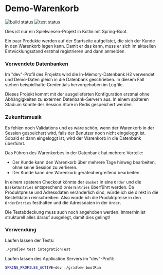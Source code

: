 Demo-Warenkorb
==============
![build status](https://github.com/FilipDisvolvas/demo-shopping-cart/actions/workflows/test-coverage-master.yml/badge.svg?branch=master)
![test status](https://raw.githubusercontent.com/FilipDisvolvas/demo-shopping-cart/master/.github/badges/jacoco.svg?cache-buster=9493)


Dies ist nur ein Spielwiesen-Projekt in Kotlin mit Spring-Boot.

Ein paar Produkte werden auf der Startseite  aufgelistet, die sich der
Kunde in den Warenkorb legen kann. Damit er das kann,  muss er sich im
aktuellen Entwicklungsstand erstmal registrieren und dann anmelden.

### Verwendete Datenbanken
Im "dev"-Profil des Projekts wird die In-Memory-Datenbank H2 verwendet
und Demo-Daten  gleich in die Datenbank geschrieben. In diesem Fall
stehen beispielhafte Credentials  hervorgehoben im Logfile.

Dieses Projekt kommt mit der ausgelieferten Konfiguration erstmal ohne
Abhängigkeiten zu externen Datenbank-Servern  aus. In einem späteren
Stadium könnte der Session Store in Redis gespeichert  werden.


### Zukunftsmusik
Es fehlen noch Validations und es wäre schön, wenn der Warenkorb in der
Session  gespeichert wird, falls der Benutzer noch nicht eingeloggt ist.
Sobald er dann  eingeloggt ist, wird der Warenkorb in die Datenbank überführt.

Das Führen des Warenkorbes in der Datenbank hat mehrere Vorteile:
* Der Kunde kann den Warenkorb über mehrere Tage hinweg bearbeiten, ohne seine Session zu verlieren.
* Der Kunde kann den Warenkorb geräteübergreifend bearbeiten.

In einem späteren Checkout könnte der `Basket` in eine `Order` und
die `BasketEntries` entsprechend `OrderEntries` überführt werden. Da
Produktpreise und Adressdaten veränderlich sind,  würde ich sie direkt
in die Bestelldaten reinschreiben. Also würde ich die Produktpreise  in
den `OrderEntries` festhalten und die Adressdaten in der `Order`.

Die Testabdeckung muss auch noch angehoben werden. Immerhin ist strukturell
alles darauf ausgelegt, damit dies gelingt!

### Verwendung
Laufen lassen der Tests:
```bash
./gradlew test integrationTest
```

Laufen lassen des Application Servers im "dev"-Profil:
```bash
SPRING_PROFILES_ACTIVE=dev ./gradlew bootRun
```
